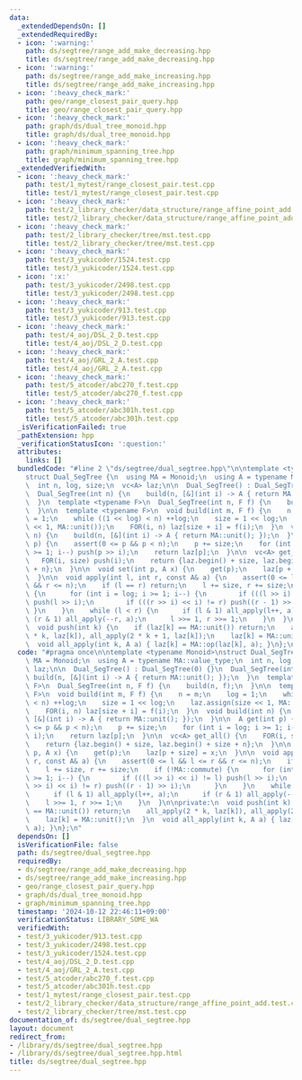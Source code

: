```yaml
---
data:
  _extendedDependsOn: []
  _extendedRequiredBy:
  - icon: ':warning:'
    path: ds/segtree/range_add_make_decreasing.hpp
    title: ds/segtree/range_add_make_decreasing.hpp
  - icon: ':warning:'
    path: ds/segtree/range_add_make_increasing.hpp
    title: ds/segtree/range_add_make_increasing.hpp
  - icon: ':heavy_check_mark:'
    path: geo/range_closest_pair_query.hpp
    title: geo/range_closest_pair_query.hpp
  - icon: ':heavy_check_mark:'
    path: graph/ds/dual_tree_monoid.hpp
    title: graph/ds/dual_tree_monoid.hpp
  - icon: ':heavy_check_mark:'
    path: graph/minimum_spanning_tree.hpp
    title: graph/minimum_spanning_tree.hpp
  _extendedVerifiedWith:
  - icon: ':heavy_check_mark:'
    path: test/1_mytest/range_closest_pair.test.cpp
    title: test/1_mytest/range_closest_pair.test.cpp
  - icon: ':heavy_check_mark:'
    path: test/2_library_checker/data_structure/range_affine_point_add.test.cpp
    title: test/2_library_checker/data_structure/range_affine_point_add.test.cpp
  - icon: ':heavy_check_mark:'
    path: test/2_library_checker/tree/mst.test.cpp
    title: test/2_library_checker/tree/mst.test.cpp
  - icon: ':heavy_check_mark:'
    path: test/3_yukicoder/1524.test.cpp
    title: test/3_yukicoder/1524.test.cpp
  - icon: ':x:'
    path: test/3_yukicoder/2498.test.cpp
    title: test/3_yukicoder/2498.test.cpp
  - icon: ':heavy_check_mark:'
    path: test/3_yukicoder/913.test.cpp
    title: test/3_yukicoder/913.test.cpp
  - icon: ':heavy_check_mark:'
    path: test/4_aoj/DSL_2_D.test.cpp
    title: test/4_aoj/DSL_2_D.test.cpp
  - icon: ':heavy_check_mark:'
    path: test/4_aoj/GRL_2_A.test.cpp
    title: test/4_aoj/GRL_2_A.test.cpp
  - icon: ':heavy_check_mark:'
    path: test/5_atcoder/abc270_f.test.cpp
    title: test/5_atcoder/abc270_f.test.cpp
  - icon: ':heavy_check_mark:'
    path: test/5_atcoder/abc301h.test.cpp
    title: test/5_atcoder/abc301h.test.cpp
  _isVerificationFailed: true
  _pathExtension: hpp
  _verificationStatusIcon: ':question:'
  attributes:
    links: []
  bundledCode: "#line 2 \"ds/segtree/dual_segtree.hpp\"\n\ntemplate <typename Monoid>\n\
    struct Dual_SegTree {\n  using MA = Monoid;\n  using A = typename MA::value_type;\n\
    \  int n, log, size;\n  vc<A> laz;\n\n  Dual_SegTree() : Dual_SegTree(0) {}\n\
    \  Dual_SegTree(int n) {\n    build(n, [&](int i) -> A { return MA::unit(); });\n\
    \  }\n  template <typename F>\n  Dual_SegTree(int n, F f) {\n    build(n, f);\n\
    \  }\n\n  template <typename F>\n  void build(int m, F f) {\n    n = m;\n    log\
    \ = 1;\n    while ((1 << log) < n) ++log;\n    size = 1 << log;\n    laz.assign(size\
    \ << 1, MA::unit());\n    FOR(i, n) laz[size + i] = f(i);\n  }\n  void build(int\
    \ n) {\n    build(n, [&](int i) -> A { return MA::unit(); });\n  }\n\n  A get(int\
    \ p) {\n    assert(0 <= p && p < n);\n    p += size;\n    for (int i = log; i\
    \ >= 1; i--) push(p >> i);\n    return laz[p];\n  }\n\n  vc<A> get_all() {\n \
    \   FOR(i, size) push(i);\n    return {laz.begin() + size, laz.begin() + size\
    \ + n};\n  }\n\n  void set(int p, A x) {\n    get(p);\n    laz[p + size] = x;\n\
    \  }\n\n  void apply(int l, int r, const A& a) {\n    assert(0 <= l && l <= r\
    \ && r <= n);\n    if (l == r) return;\n    l += size, r += size;\n    if (!MA::commute)\
    \ {\n      for (int i = log; i >= 1; i--) {\n        if (((l >> i) << i) != l)\
    \ push(l >> i);\n        if (((r >> i) << i) != r) push((r - 1) >> i);\n     \
    \ }\n    }\n    while (l < r) {\n      if (l & 1) all_apply(l++, a);\n      if\
    \ (r & 1) all_apply(--r, a);\n      l >>= 1, r >>= 1;\n    }\n  }\n\nprivate:\n\
    \  void push(int k) {\n    if (laz[k] == MA::unit()) return;\n    all_apply(2\
    \ * k, laz[k]), all_apply(2 * k + 1, laz[k]);\n    laz[k] = MA::unit();\n  }\n\
    \  void all_apply(int k, A a) { laz[k] = MA::op(laz[k], a); }\n};\n"
  code: "#pragma once\n\ntemplate <typename Monoid>\nstruct Dual_SegTree {\n  using\
    \ MA = Monoid;\n  using A = typename MA::value_type;\n  int n, log, size;\n  vc<A>\
    \ laz;\n\n  Dual_SegTree() : Dual_SegTree(0) {}\n  Dual_SegTree(int n) {\n   \
    \ build(n, [&](int i) -> A { return MA::unit(); });\n  }\n  template <typename\
    \ F>\n  Dual_SegTree(int n, F f) {\n    build(n, f);\n  }\n\n  template <typename\
    \ F>\n  void build(int m, F f) {\n    n = m;\n    log = 1;\n    while ((1 << log)\
    \ < n) ++log;\n    size = 1 << log;\n    laz.assign(size << 1, MA::unit());\n\
    \    FOR(i, n) laz[size + i] = f(i);\n  }\n  void build(int n) {\n    build(n,\
    \ [&](int i) -> A { return MA::unit(); });\n  }\n\n  A get(int p) {\n    assert(0\
    \ <= p && p < n);\n    p += size;\n    for (int i = log; i >= 1; i--) push(p >>\
    \ i);\n    return laz[p];\n  }\n\n  vc<A> get_all() {\n    FOR(i, size) push(i);\n\
    \    return {laz.begin() + size, laz.begin() + size + n};\n  }\n\n  void set(int\
    \ p, A x) {\n    get(p);\n    laz[p + size] = x;\n  }\n\n  void apply(int l, int\
    \ r, const A& a) {\n    assert(0 <= l && l <= r && r <= n);\n    if (l == r) return;\n\
    \    l += size, r += size;\n    if (!MA::commute) {\n      for (int i = log; i\
    \ >= 1; i--) {\n        if (((l >> i) << i) != l) push(l >> i);\n        if (((r\
    \ >> i) << i) != r) push((r - 1) >> i);\n      }\n    }\n    while (l < r) {\n\
    \      if (l & 1) all_apply(l++, a);\n      if (r & 1) all_apply(--r, a);\n  \
    \    l >>= 1, r >>= 1;\n    }\n  }\n\nprivate:\n  void push(int k) {\n    if (laz[k]\
    \ == MA::unit()) return;\n    all_apply(2 * k, laz[k]), all_apply(2 * k + 1, laz[k]);\n\
    \    laz[k] = MA::unit();\n  }\n  void all_apply(int k, A a) { laz[k] = MA::op(laz[k],\
    \ a); }\n};\n"
  dependsOn: []
  isVerificationFile: false
  path: ds/segtree/dual_segtree.hpp
  requiredBy:
  - ds/segtree/range_add_make_decreasing.hpp
  - ds/segtree/range_add_make_increasing.hpp
  - geo/range_closest_pair_query.hpp
  - graph/ds/dual_tree_monoid.hpp
  - graph/minimum_spanning_tree.hpp
  timestamp: '2024-10-12 22:46:11+09:00'
  verificationStatus: LIBRARY_SOME_WA
  verifiedWith:
  - test/3_yukicoder/913.test.cpp
  - test/3_yukicoder/2498.test.cpp
  - test/3_yukicoder/1524.test.cpp
  - test/4_aoj/DSL_2_D.test.cpp
  - test/4_aoj/GRL_2_A.test.cpp
  - test/5_atcoder/abc270_f.test.cpp
  - test/5_atcoder/abc301h.test.cpp
  - test/1_mytest/range_closest_pair.test.cpp
  - test/2_library_checker/data_structure/range_affine_point_add.test.cpp
  - test/2_library_checker/tree/mst.test.cpp
documentation_of: ds/segtree/dual_segtree.hpp
layout: document
redirect_from:
- /library/ds/segtree/dual_segtree.hpp
- /library/ds/segtree/dual_segtree.hpp.html
title: ds/segtree/dual_segtree.hpp
---
```

